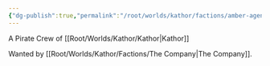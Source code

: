 ```yaml
---
{"dg-publish":true,"permalink":"/root/worlds/kathor/factions/amber-agency/","tags":["Kathor"]}
---
```


A Pirate Crew of [[Root/Worlds/Kathor/Kathor\|Kathor]]

Wanted by [[Root/Worlds/Kathor/Factions/The Company\|The Company]].
